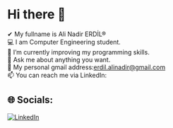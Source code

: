 # Hi there 👋
 ✔ My fullname is Ali Nadir ERDİL®<br>💻 I am Computer Engineering student.<br>📖 I’m currently improving my programming skills.<br>💬 Ask me about anything you want.<br>📩 My personal gmail address:erdil.alinadir@gmail.com <br>📫 You can reach me via LinkedIn: <br>


## 🌐 Socials:
[![LinkedIn](https://img.shields.io/badge/LinkedIn-%230077B5.svg?logo=linkedin&logoColor=white)](https://linkedin.com/in/https://www.linkedin.com/in/ali-nadir-erdil-4b24a52b3/) 
